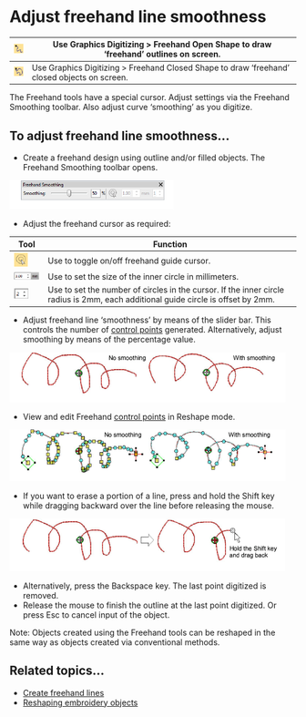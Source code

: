 # Adjust freehand line smoothness

| ![FreehandOpenObject00015.png](assets/FreehandOpenObject00015.png) | Use Graphics Digitizing > Freehand Open Shape to draw ‘freehand’ outlines on screen.         |
| ------------------------------------------------------------------ | -------------------------------------------------------------------------------------------- |
| ![ClosedFreehand00016.png](assets/ClosedFreehand00016.png)         | Use Graphics Digitizing > Freehand Closed Shape to draw ‘freehand’ closed objects on screen. |

The Freehand tools have a special cursor. Adjust settings via the Freehand Smoothing toolbar. Also adjust curve ‘smoothing’ as you digitize.

## To adjust freehand line smoothness...

- Create a freehand design using outline and/or filled objects. The Freehand Smoothing toolbar opens.

![FreehandSmoothing.png](assets/FreehandSmoothing.png)

- Adjust the freehand cursor as required:

| Tool                                                             | Function                                                                                                                          |
| ---------------------------------------------------------------- | --------------------------------------------------------------------------------------------------------------------------------- |
| ![ShowGuide.png](assets/ShowGuide.png)                           | Use to toggle on/off freehand guide cursor.                                                                                       |
| ![GuideInnerCircleRadius.png](assets/GuideInnerCircleRadius.png) | Use to set the size of the inner circle in millimeters.                                                                           |
| ![NumberOfGuideCircles.png](assets/NumberOfGuideCircles.png)     | Use to set the number of circles in the cursor. If the inner circle radius is 2mm, each additional guide circle is offset by 2mm. |

- Adjust freehand line ‘smoothness’ by means of the slider bar. This controls the number of [control points](../../glossary/glossary) generated. Alternatively, adjust smoothing by means of the percentage value.

![specialty00017.png](assets/specialty00017.png)

- View and edit Freehand [control points](../../glossary/glossary) in Reshape mode.

![specialty00020.png](assets/specialty00020.png)

- If you want to erase a portion of a line, press and hold the Shift key while dragging backward over the line before releasing the mouse.

![specialty00023.png](assets/specialty00023.png)

- Alternatively, press the Backspace key. The last point digitized is removed.
- Release the mouse to finish the outline at the last point digitized. Or press Esc to cancel input of the object.

Note: Objects created using the Freehand tools can be reshaped in the same way as objects created via conventional methods.

## Related topics...

- [Create freehand lines](Create_freehand_lines)
- [Reshaping embroidery objects](../../Modifying/reshape/Reshaping_embroidery_objects)
